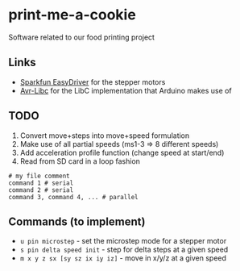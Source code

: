 # print-me-a-cookie
Software related to our food printing project

## Links

* [Sparkfun EasyDriver](https://github.com/sparkfun/Big_Easy_Driver) for the stepper motors
* [Avr-Libc](http://www.nongnu.org/avr-libc/user-manual/index.html) for the LibC implementation that Arduino makes use of

## TODO

1. Convert move+steps into move+speed formulation
2. Make use of all partial speeds (ms1-3 => 8 different speeds)
3. Add acceleration profile function (change speed at start/end)
4. Read from SD card in a loop fashion

```
# my file comment
command 1 # serial
command 2 # serial
command 3, command 4, ... # parallel
```

## Commands (to implement)

* `u pin microstep` - set the microstep mode for a stepper motor
* `s pin delta speed init` - step for delta steps at a given speed
* `m x y z sx [sy sz ix iy iz]` - move in x/y/z at a given speed

